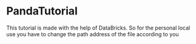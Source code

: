 # PandaTutorial


This tutorial is made with the help of DataBricks. So for the personal local use you have to change the path address of the file according to you
